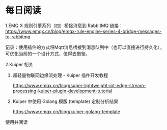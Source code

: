 # 每日阅读

1.EMQ X 规则引擎系列（四）桥接消息到 RabbitMQ
链接： https://www.emqx.cn/blog/emqx-rule-engine-series-4-bridge-messages-to-rabbitmq

记录：使用插件的方式将Mqtt消息桥接到消息队列中（也可以直接进行持久化），可优化当前的一个设计方式，值得去借鉴。

2.Kuiper 相关

1. 超轻量物联网边缘流处理 - Kuiper 插件开发教程

   https://www.emqx.cn/blog/super-lightweight-iot-edge-stream-processing-kuiper-plugin-development-tutorial

2. Kuiper 中使用 Golang 模版 (template) 定制分析结果

   https://www.emqx.cn/blog/kuiper-golang-template

使用并阅读